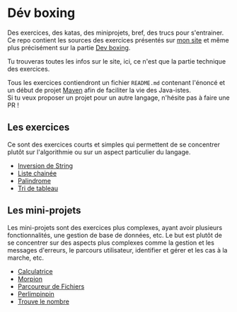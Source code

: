 # Dév boxing
Des exercices, des katas, des miniprojets, bref, des trucs pour s'entrainer.  
Ce repo contient les sources des exercices présentés sur [mon site](https://nathaniel-vaur-henel.github.io) et même plus précisément sur la partie [Dev boxing](https://nathaniel-vaur-henel.github.io/dev-boxing).

Tu trouveras toutes les infos sur le site, ici, ce n'est que la partie technique des exercices.

Tous les exercices contiendront un fichier `README.md` contenant l'énoncé et un début de projet [Maven](https://maven.apache.org/) afin de faciliter la vie des Java-istes.  
Si tu veux proposer un projet pour un autre langage, n'hésite pas à faire une PR !

## Les exercices 

Ce sont des exercices courts et simples qui permettent de se concentrer plutôt sur l'algorithmie ou sur un aspect particulier du langage.

- [Inversion de String](exercices/tri-tableau/readme.md)
- [Liste chainée](exercices/liste-chainee/readme.md)
- [Palindrome](exercices/palindrome/readme.md)
- [Tri de tableau](exercices/InversionString/readme.md)                    

## Les mini-projets

Les mini-projets sont des exercices plus complexes, ayant avoir plusieurs fonctionnalités, une gestion de base de données, etc. 
Le but est plutôt de se concentrer sur des aspects plus complexes comme la gestion et les messages d'erreurs, le parcours utilisateur, identifier et gérer et les cas à la marche, etc.

- [Calculatrice](miniprojets/calculatrice/readme.md)
- [Morpion](miniprojets/morpion/morpion-maven/readme.md)
- [Parcoureur de Fichiers](miniprojets/parcoureur_fichiers/parcoureur_fichiers-maven/readme.md)
- [Perlimpinpin](miniprojets/perlimpinpin/perlimpinpin-maven/readme.md)
- [Trouve le nombre](miniprojets/trouve_le_nombre/trouve_le_nombre-maven/readme.md)
